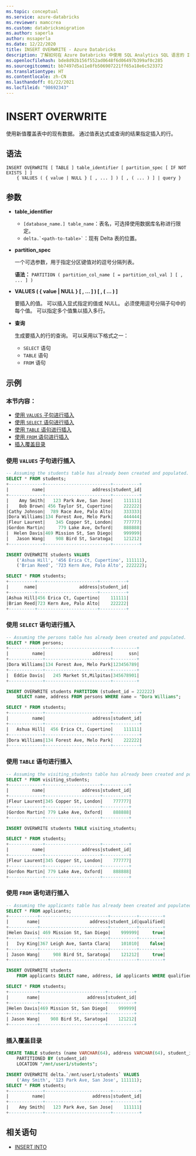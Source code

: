 ```yaml
---
ms.topic: conceptual
ms.service: azure-databricks
ms.reviewer: mamccrea
ms.custom: databricksmigration
ms.author: saperla
author: mssaperla
ms.date: 12/22/2020
title: INSERT OVERWRITE - Azure Databricks
description: 了解如何在 Azure Databricks 中使用 SQL Analytics SQL 语言的 INSERT OVERWRITE 语法。
ms.openlocfilehash: bde8d92b156f552ad0648f6d06497b399af0c285
ms.sourcegitcommit: bb7497d5a11e8fb506907221ff65a18e6c523372
ms.translationtype: HT
ms.contentlocale: zh-CN
ms.lasthandoff: 01/22/2021
ms.locfileid: "98692343"
---
```

# <a name="insert-overwrite"></a>INSERT OVERWRITE

使用新值覆盖表中的现有数据。 通过值表达式或查询的结果指定插入的行。

## <a name="syntax"></a>语法

```
INSERT OVERWRITE [ TABLE ] table_identifier [ partition_spec [ IF NOT EXISTS ] ]
    { VALUES ( { value | NULL } [ , ... ] ) [ , ( ... ) ] | query }
```

## <a name="parameters"></a>参数

* **table_identifier**
  * ``[database_name.] table_name``：表名，可选择使用数据库名称进行限定。
  * `` delta.`<path-to-table>` ``：现有 Delta 表的位置。
* **partition_spec**

  一个可选参数，用于指定分区键值对的逗号分隔列表。

  **语法：** ``PARTITION ( partition_col_name [ = partition_col_val ] [ , ... ] )``

* **VALUES ( { value | NULL } [ , … ] ) [ , ( … ) ]**

  要插入的值。 可以插入显式指定的值或 NULL。
  必须使用逗号分隔子句中的每个值。 可以指定多个值集以插入多行。

* **查询**

  生成要插入的行的查询。 可以采用以下格式之一：

  * ``SELECT`` 语句
  * ``TABLE`` 语句
  * ``FROM`` 语句

## <a name="examples"></a>示例

### <a name="in-this-section"></a>本节内容：

* [使用 ``VALUES`` 子句进行插入](#insert-using-a-values-clause)
* [使用 ``SELECT`` 语句进行插入](#insert-using-a-select-statement)
* [使用 ``TABLE`` 语句进行插入](#insert-using-a-table-statement)
* [使用 ``FROM`` 语句进行插入](#insert-using-a-from-statement)
* [插入覆盖目录](#insert-overwrite-a-directory)

### <a name="insert-using-a-values-clause"></a>使用 ``VALUES`` 子句进行插入

```sql
-- Assuming the students table has already been created and populated.
SELECT * FROM students;
+-------------+-------------------------+----------+
|         name|                  address|student_id|
+-------------+-------------------------+----------+
|    Amy Smith|   123 Park Ave, San Jose|    111111|
|    Bob Brown| 456 Taylor St, Cupertino|    222222|
|Cathy Johnson|  789 Race Ave, Palo Alto|    333333|
|Dora Williams|134 Forest Ave, Melo Park|    444444|
|Fleur Laurent|    345 Copper St, London|    777777|
|Gordon Martin|     779 Lake Ave, Oxford|    888888|
|  Helen Davis|469 Mission St, San Diego|    999999|
|   Jason Wang|    908 Bird St, Saratoga|    121212|
+-------------+-------------------------+----------+

INSERT OVERWRITE students VALUES
    ('Ashua Hill', '456 Erica Ct, Cupertino', 111111),
    ('Brian Reed', '723 Kern Ave, Palo Alto', 222222);

SELECT * FROM students;
+----------+-----------------------+----------+
|      name|                address|student_id|
+----------+-----------------------+----------+
|Ashua Hill|456 Erica Ct, Cupertino|    111111|
|Brian Reed|723 Kern Ave, Palo Alto|    222222|
+----------+-----------------------+----------+
```

### <a name="insert-using-a-select-statement"></a>使用 ``SELECT`` 语句进行插入

```sql
-- Assuming the persons table has already been created and populated.
SELECT * FROM persons;
+-------------+-------------------------+---------+
|         name|                  address|      ssn|
+-------------+-------------------------+---------+
|Dora Williams|134 Forest Ave, Melo Park|123456789|
+-------------+-------------------------+---------+
|  Eddie Davis|   245 Market St,Milpitas|345678901|
+-------------+-------------------------+---------+

INSERT OVERWRITE students PARTITION (student_id = 222222)
    SELECT name, address FROM persons WHERE name = "Dora Williams";

SELECT * FROM students;
+-------------+-------------------------+----------+
|         name|                  address|student_id|
+-------------+-------------------------+----------+
|   Ashua Hill|  456 Erica Ct, Cupertino|    111111|
+-------------+-------------------------+----------+
|Dora Williams|134 Forest Ave, Melo Park|    222222|
+-------------+-------------------------+----------+
```

### <a name="insert-using-a-table-statement"></a>使用 ``TABLE`` 语句进行插入

```sql
-- Assuming the visiting_students table has already been created and populated.
SELECT * FROM visiting_students;
+-------------+---------------------+----------+
|         name|              address|student_id|
+-------------+---------------------+----------+
|Fleur Laurent|345 Copper St, London|    777777|
+-------------+---------------------+----------+
|Gordon Martin| 779 Lake Ave, Oxford|    888888|
+-------------+---------------------+----------+

INSERT OVERWRITE students TABLE visiting_students;

SELECT * FROM students;
+-------------+---------------------+----------+
|         name|              address|student_id|
+-------------+---------------------+----------+
|Fleur Laurent|345 Copper St, London|    777777|
+-------------+---------------------+----------+
|Gordon Martin| 779 Lake Ave, Oxford|    888888|
+-------------+---------------------+----------+
```

### <a name="insert-using-a-from-statement"></a>使用 ``FROM`` 语句进行插入

```sql
-- Assuming the applicants table has already been created and populated.
SELECT * FROM applicants;
+-----------+--------------------------+----------+---------+
|       name|                   address|student_id|qualified|
+-----------+--------------------------+----------+---------+
|Helen Davis| 469 Mission St, San Diego|    999999|     true|
+-----------+--------------------------+----------+---------+
|   Ivy King|367 Leigh Ave, Santa Clara|    101010|    false|
+-----------+--------------------------+----------+---------+
| Jason Wang|     908 Bird St, Saratoga|    121212|     true|
+-----------+--------------------------+----------+---------+

INSERT OVERWRITE students
    FROM applicants SELECT name, address, id applicants WHERE qualified = true;

SELECT * FROM students;
+-----------+-------------------------+----------+
|       name|                  address|student_id|
+-----------+-------------------------+----------+
|Helen Davis|469 Mission St, San Diego|    999999|
+-----------+-------------------------+----------+
| Jason Wang|    908 Bird St, Saratoga|    121212|
+-----------+-------------------------+----------+
```

### <a name="insert-overwrite-a-directory"></a>插入覆盖目录

```sql
CREATE TABLE students (name VARCHAR(64), address VARCHAR(64), student_id INT)
    PARTITIONED BY (student_id)
    LOCATION "/mnt/user1/students";

INSERT OVERWRITE delta.`/mnt/user1/students` VALUES
    ('Amy Smith', '123 Park Ave, San Jose', 111111);
SELECT * FROM students;
+-------------+-------------------------+----------+
|         name|                  address|student_id|
+-------------+-------------------------+----------+
|    Amy Smith|   123 Park Ave, San Jose|    111111|
+-------------+-------------------------+----------+
```

## <a name="related-statements"></a>相关语句

* [INSERT INTO](sql-ref-syntax-dml-insert-into.md)